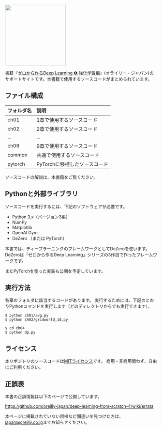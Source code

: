 [<img src="https://raw.githubusercontent.com/oreilly-japan/deep-learning-from-scratch-4/images/deep-learning-from-scratch-4.png" width="200px">](https://www.amazon.co.jp/dp/4873119758)

書籍『[ゼロから作るDeep Learning ❹ 強化学習編](https://www.amazon.co.jp/dp/4873119758)』(オライリー・ジャパン)のサポートサイトです。本書籍で使用するソースコードがまとめられています。



## ファイル構成

|フォルダ名 |説明                         |
|:--        |:--                          |
|ch01       |1章で使用するソースコード    |
|ch02       |2章で使用するソースコード    |
|...        |...                          |
|ch09       |9章で使用するソースコード    |
|common     |共通で使用するソースコード   |
|pytorch     |PyTorchに移植したソースコード   |


ソースコードの解説は、本書籍をご覧ください。


## Pythonと外部ライブラリ
ソースコードを実行するには、下記のソフトウェアが必要です。

* Python 3.x（バージョン3系）
* NumPy
* Matplotlib
* OpenAI Gym
* DeZero （または PyTorch）


本書では、ディープラーニングのフレームワークとしてDeZeroを使います。DeZeroは「ゼロから作るDeep Learning」シリーズの3作目で作ったフレームワークです。

またPyTorchを使った実装も公開を予定しています。

## 実行方法


各章のフォルダに該当するコードがあります。
実行するためには、下記のとおりPythonコマンドを実行します（どのディレクトリからでも実行できます）。

```
$ python ch01/avg.py
$ python ch02/gridworld_1d.py

$ cd ch04
$ python dp.py
```

## ライセンス

本リポジトリのソースコードは[MITライセンス](http://www.opensource.org/licenses/MIT)です。
商用・非商用問わず、自由にご利用ください。

## 正誤表

本書の正誤情報は以下のページで公開しています。

https://github.com/oreilly-japan/deep-learning-from-scratch-4/wiki/errata

本ページに掲載されていない誤植など間違いを見つけた方は、[japan@oreilly.co.jp](<mailto:japan@oreilly.co.jp>)までお知らせください。
